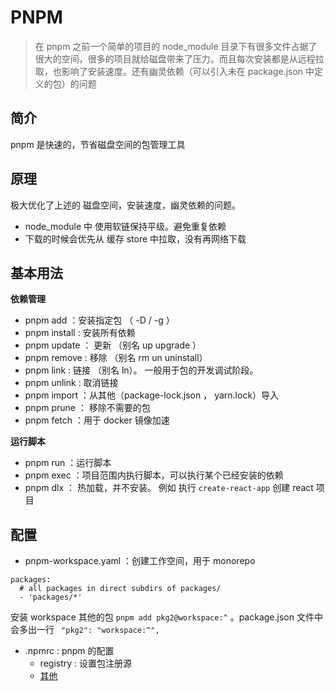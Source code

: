 # PNPM

> 在 pnpm 之前一个简单的项目的 node_module 目录下有很多文件占据了很大的空间，很多的项目就给磁盘带来了压力。而且每次安装都是从远程拉取，也影响了安装速度。还有幽灵依赖（可以引入未在 package.json 中定义的包）的问题

## 简介

pnpm 是快速的，节省磁盘空间的包管理工具

## 原理

极大优化了上述的 磁盘空间，安装速度，幽灵依赖的问题。

- node_module 中 使用软链保持平级。避免重复依赖
- 下载的时候会优先从 缓存 store 中拉取，没有再网络下载

## 基本用法

**依赖管理**

- pnpm add ：安装指定包 （ -D / -g ）
- pnpm install : 安装所有依赖
- pnpm update ： 更新 （别名 up upgrade ）
- pnpm remove : 移除 （别名 rm un uninstall）
- pnpm link : 链接 （别名 ln）。 一般用于包的开发调试阶段。
- pnpm unlink : 取消链接
- pnpm import ：从其他（package-lock.json ， yarn.lock）导入
- pnpm prune ： 移除不需要的包
- pnpm fetch ：用于 docker 镜像加速

**运行脚本**

- pnpm run ：运行脚本
- pnpm exec ：项目范围内执行脚本，可以执行某个已经安装的依赖
- pnpm dlx ： 热加载，并不安装。 例如 执行 `create-react-app` 创建 react 项目

## 配置

- pnpm-workspace.yaml ：创建工作空间，用于 monorepo

```
packages:
  # all packages in direct subdirs of packages/
  - 'packages/*'
```

安装 workspace 其他的包 `pnpm add pkg2@workspace:^` 。package.json 文件中会多出一行 ` "pkg2": "workspace:^",`

- .npmrc : pnpm 的配置
  - registry : 设置包注册源
  - [其他](https://pnpm.io/npmrc)
